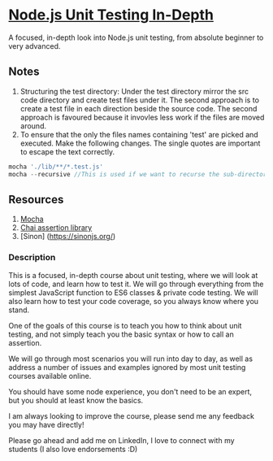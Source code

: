 
# [Node.js Unit Testing In-Depth](https://www.udemy.com/course/nodejs-unit-testing-in-depth/)

​A focused, in-depth look into Node.js unit testing, from absolute beginner to very advanced.

## Notes

1. Structuring the test directory: Under the test directory mirror the src code directory and create test files under it. The second approach is to create a test file in each direction beside the source code. The second approach is favoured because it invovles less work if the files are moved around.
2. To ensure that the only the files names containing 'test' are picked and executed. Make the following changes. The single quotes are important to escape the text correctly.

```Javascript
mocha './lib/**/*.test.js'
mocha --recursive //This is used if we want to recurse the sub-directories.
```

## Resources

1. [Mocha](https://mochajs.org/)
2. [Chai assertion library](https://www.chaijs.com/)
3. [Sinon] (https://sinonjs.org/)

### Description

This is a focused, in-depth course about unit testing, where we will look at lots of code, and learn how to test it. We will go through everything from the simplest JavaScript function to ES6 classes & private code testing. We will also learn how to test your code coverage, so you always know where you stand.

One of the goals of this course is to teach you how to think about unit testing, and not simply teach you the basic syntax or how to call an assertion.

We will go through most scenarios you will run into day to day, as well as address a number of issues and examples ignored by most unit testing courses available online.

You should have some node experience, you don't need to be an expert, but you should at least know the basics.

I am always looking to improve the course, please send me any feedback you may have directly!

Please go ahead and add me on LinkedIn, I love to connect with my students (I also love endorsements :D)
